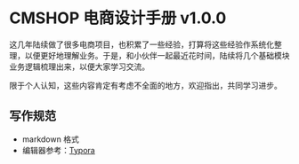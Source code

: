 # CMSHOP 电商设计手册 v1.0.0



这几年陆续做了很多电商项目，也积累了一些经验，打算将这些经验作系统化整理，以便更好地理解业务。于是，和小伙伴一起最近花时间，陆续将几个基础模块业务逻辑梳理出来，以便大家学习交流。

限于个人认知，这些内容肯定有考虑不全面的地方，欢迎指出，共同学习进步。



## 写作规范

* markdown 格式
* 编辑器参考：[Typora](https://typora.io/)

